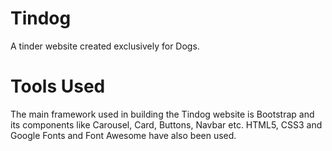 # Tindog
A tinder website created exclusively for Dogs.

# Tools Used
The main framework used in building the Tindog website is Bootstrap and its components like Carousel, Card, Buttons, Navbar etc. HTML5, CSS3 and Google Fonts and Font Awesome have also been used.



